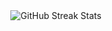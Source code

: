 <div align= "center">
  <img src="https://nirzak-streak-stats.vercel.app/?user=GnaniSai&theme=blueberry-duo&border_radius=20&date_format=j%20M%5B%20Y%5D&cache_seconds=86400" alt="GitHub Streak Stats" />
</div>
